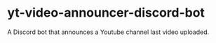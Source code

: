 # yt-video-announcer-discord-bot
A Discord bot that announces a Youtube channel last video uploaded.
